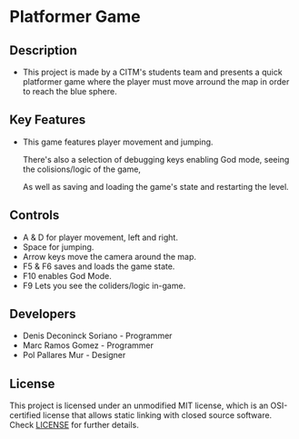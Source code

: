 # Platformer Game

## Description

 - This project is made by a CITM's students team and presents a quick platformer game where the player must move arround the map in order to reach the blue sphere.

## Key Features

 - This game features player movement and jumping.
 
   There's also a selection of debugging keys enabling God mode, seeing the colisions/logic of the game,
   
   As well as saving and loading the game's state and restarting the level.
 
## Controls

 - A & D for player movement, left and right.
 - Space for jumping.
 - Arrow keys move the camera around the map.
 - F5 & F6 saves and loads the game state.
 - F10 enables God Mode.
 - F9 Lets you see the coliders/logic in-game.
 

## Developers

 - Denis Deconinck Soriano - Programmer
 - Marc Ramos Gomez - Programmer
 - Pol Pallares Mur - Designer
 
 
## License

This project is licensed under an unmodified MIT license, which is an OSI-certified license that allows static linking with closed source software. Check [LICENSE](LICENSE) for further details.
